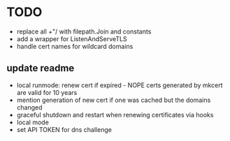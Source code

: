 # TODO

- replace all +"/ with filepath.Join and constants
- add a wrapper for ListenAndServeTLS
- handle cert names for wildcard domains

## update readme

- local runmode: renew cert if expired - NOPE certs generated by mkcert are valid for 10 years
- mention generation of new cert if one was cached but the domains changed
- graceful shutdown and restart when renewing certificates via hooks
- local mode
- set API TOKEN for dns challenge
